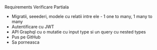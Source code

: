 Requirements Verificare Partiala
* Migratii, seeederi, modele cu relatii intre ele - 1 one to many, 1 many to many
* Autentificare cu JWT
* API Graphql cu o mutatie cu input type si un query cu nested types
* Pus pe GitHub
* Sa porneasca